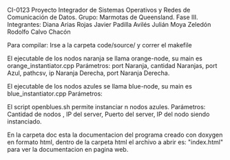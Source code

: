 CI-0123 Proyecto Integrador de Sistemas Operativos y Redes de Comunicación de Datos.
Grupo: Marmotas de Queensland.
Fase III.
Integrantes:
    Diana Arias Rojas
    Javier Padilla Avilés
    Julián Moya Zeledón
    Rodolfo Calvo Chacón


Para compilar:
  Irse a la carpeta code/source/ y correr el makefile


El ejecutable de los nodos naranja se llama orange-node, su main es orange_instantiator.cpp
Parámetros: port Naranja, cantidad Naranjas, port Azul, pathcsv, ip Naranja Derecha, port Naranja Derecha.

El ejecutable de los nodos azules se llama blue-node, su main es blue_instantiator.cpp
Parámetros:

El script openblues.sh permite instanciar n nodos azules.
Parámetros: Cantidad de nodos , IP del server, Puerto del server, IP del nodo siendo instanciado.

En la carpeta doc esta la documentacion del programa creado con doxygen en formato html, dentro de la carpeta html el archivo a abrir es: "index.html" para ver la documentacion en pagina web.

